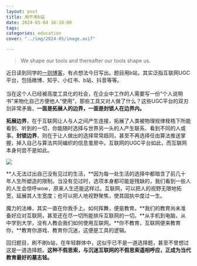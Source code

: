```yaml
---
layout: post
title: 用不用b站
date: 2024-05-04 16:10:00
tags:
categories: education
cover: "../img/2024-05/image.avif"

---
```


> We shape our tools and thereafter our tools shape us.

近日读到同学的[一则博客](https://www.techleaf.xyz/article/ToolsShapeus)，有点想法今日写出。题目用b站，其实泛指互联网UGC平台，包括微博、知乎、小红书、b站、抖音等等。  
<br />
当在这个人已经被高度工具化的社会，在企业中工作的人需要写一份“个人说明书”来物化自己方便他人“使用”，那些工具又对人做了什么？这些UGC平台的双刃剑非常矛盾，**一面是拓展人的边界，一面是封锁人在边界内。**

**拓展边界**，在于互联网让人与人之间产生连接，拓展了人类被物理规律桎梏下所能看到、听到的一切，你能随时选择与世界另一头的人产生联系、看到不同的人或事。**封锁边界**，则在于让人做出的选择常常趋同，甚至不再选择任由算法推送掌握，掉入自己与算法共同编织的信息茧房中。互联网的UGC平台如此，而互联网本身何尝不是如此。

![](../img/2024-05/image.avif)
<br />

**人无法过出自己没有见过的生活，**因为每一处生活的选择中都暗含了前几十年人生所塑造的限制。当没有见过时，选项本身都可能是残缺的，我们看到一些人的人生会惊呼wow，原来人生还能这样过。互联网，可以把人的视野无限地拓宽，延展其人生宽度；也可以把人地视野聚焦，使其固执中度过一生。

魔力的法棒，其实一直在你我手上。如何挥舞，便是教育。**我们的教育尚未准备好应对互联网，甚至还在尽一切所能排斥互联网的一切。**从手机到电脑，从中学到大学，没有人教会我们如何使用互联网。**你不教育，互联网便来教育你，**教育你游戏、教育你沉迷，这便是工具的逻辑。
<br />

回归题目，刷不刷b站，在年轻群体中，这似乎已不是一道选择题，甚至不曾想过这是一道选择题。**这种不假思索，与沉迷互联网的不假思索遥相呼应，正成为当代教育最好的墓志铭。**